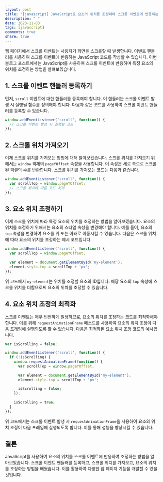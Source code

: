 ```yaml
---
layout: post
title: "[javascript] JavaScript로 요소의 위치를 조정하여 스크롤 이벤트에 반응하는 방법"
description: " "
date: 2023-11-03
tags: [javascript]
comments: true
share: true
---
```


웹 페이지에서 스크롤 이벤트는 사용자가 화면을 스크롤할 때 발생합니다. 이벤트 핸들러를 사용하여 스크롤 이벤트에 반응하는 JavaScript 코드를 작성할 수 있습니다. 이번 블로그 포스트에서는 JavaScript를 사용하여 스크롤 이벤트에 반응하며 특정 요소의 위치를 조정하는 방법을 살펴보겠습니다.

## 1. 스크롤 이벤트 핸들러 등록하기

먼저, `scroll` 이벤트에 대한 핸들러를 등록해야 합니다. 이 핸들러는 스크롤 이벤트 발생 시 실행될 함수를 정의해야 합니다. 다음과 같은 코드를 사용하여 스크롤 이벤트 핸들러를 등록할 수 있습니다.

```javascript
window.addEventListener('scroll', function() {
  // 스크롤 이벤트 발생 시 실행될 코드
});
```

## 2. 스크롤 위치 가져오기

이제 스크롤 위치를 가져오는 방법에 대해 알아보겠습니다. 스크롤 위치를 가져오기 위해서는 `window` 객체의 `pageYOffset` 속성을 사용합니다. 이 속성은 세로 축으로 스크롤된 픽셀의 수를 반환합니다. 스크롤 위치를 가져오는 코드는 다음과 같습니다.

```javascript
window.addEventListener('scroll', function() {
  var scrollTop = window.pageYOffset;
  // 스크롤 위치에 따른 코드 처리
});
```

## 3. 요소 위치 조정하기

이제 스크롤 위치에 따라 특정 요소의 위치를 조정하는 방법을 알아보겠습니다. 요소의 위치를 조정하기 위해서는 요소의 스타일 속성을 변경해야 합니다. 예를 들어, 요소의 `top` 속성을 변경하여 요소를 위 또는 아래로 이동시킬 수 있습니다. 다음은 스크롤 위치에 따라 요소의 위치를 조정하는 예시 코드입니다.

```javascript
window.addEventListener('scroll', function() {
  var scrollTop = window.pageYOffset;
  
  var element = document.getElementById('my-element');
  element.style.top = scrollTop + 'px';
});
```

위 코드에서 `my-element`는 위치를 조정할 요소의 ID입니다. 해당 요소의 `top` 속성에 스크롤 위치를 더함으로써 요소의 위치를 조정할 수 있습니다.

## 4. 요소 위치 조정의 최적화

스크롤 이벤트는 매우 빈번하게 발생하므로, 요소의 위치를 조정하는 코드를 최적화해야 합니다. 이를 위해 `requestAnimationFrame` 메소드를 사용하여 요소의 위치 조정이 다음 프레임에 실행되도록 할 수 있습니다. 다음은 최적화된 요소 위치 조정 코드의 예시입니다.

```javascript
var isScrolling = false;

window.addEventListener('scroll', function() {
  if (!isScrolling) {
    window.requestAnimationFrame(function() {
      var scrollTop = window.pageYOffset;
      
      var element = document.getElementById('my-element');
      element.style.top = scrollTop + 'px';
      
      isScrolling = false;
    });
    
    isScrolling = true;
  }
});
```

위 코드에서는 스크롤 이벤트 발생 시 `requestAnimationFrame`을 사용하여 요소의 위치 조정이 다음 프레임에 실행되도록 합니다. 이를 통해 성능을 향상시킬 수 있습니다.

## 결론

JavaScript를 사용하여 요소의 위치를 스크롤 이벤트에 반응하여 조정하는 방법을 알아보았습니다. 스크롤 이벤트 핸들러를 등록하고, 스크롤 위치를 가져오고, 요소의 위치를 조정하는 방법을 배웠습니다. 이를 활용하여 다양한 웹 페이지 기능을 개발할 수 있을 것입니다.